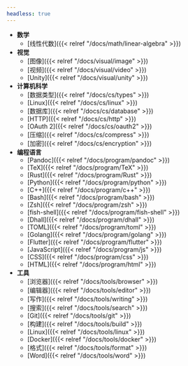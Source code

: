 ```yaml
---
headless: true
---
```


- **数学**
  - [线性代数]({{< relref "/docs/math/linear-algebra" >}})
- **视觉**
  - [图像]({{< relref "/docs/visual/image" >}})
  - [视频]({{< relref "/docs/visual/video" >}})
  - [Unity]({{< relref "/docs/visual/unity" >}})
- **计算机科学**
  - [数据类型]({{< relref "/docs/cs/types" >}})
  - [Linux]({{< relref "/docs/cs/linux" >}})
  - [数据库]({{< relref "/docs/cs/database" >}})
  - [HTTP]({{< relref "/docs/cs/http" >}})
  - [OAuth 2]({{< relref "/docs/cs/oauth2" >}})
  - [压缩]({{< relref "/docs/cs/compress" >}})
  - [加密]({{< relref "/docs/cs/encryption" >}})
- **编程语言**
  - [Pandoc]({{< relref "/docs/program/pandoc" >}})
  - [TeX]({{< relref "/docs/program/TeX" >}})
  - [Rust]({{< relref "/docs/program/Rust" >}})
  - [Python]({{< relref "/docs/program/python" >}})
  - [C++]({{< relref "/docs/program/c++" >}})
  - [Bash]({{< relref "/docs/program/bash" >}})
  - [Zsh]({{< relref "/docs/program/zsh" >}})
  - [fish-shell]({{< relref "/docs/program/fish-shell" >}})
  - [Dhall]({{< relref "/docs/program/dhall" >}})
  - [TOML]({{< relref "/docs/program/toml" >}})
  - [Golang]({{< relref "/docs/program/golang" >}})
  - [Flutter]({{< relref "/docs/program/flutter" >}})
  - [JavaScript]({{< relref "/docs/program/js" >}})
  - [CSS]({{< relref "/docs/program/css" >}})
  - [HTML]({{< relref "/docs/program/html" >}})
- **工具**
  - [浏览器]({{< relref "/docs/tools/browser" >}})
  - [编辑器]({{< relref "/docs/tools/editor" >}})
  - [写作]({{< relref "/docs/tools/writing" >}})
  - [搜索]({{< relref "/docs/tools/search" >}})
  - [Git]({{< relref "/docs/tools/git" >}})
  - [构建]({{< relref "/docs/tools/build" >}})
  - [Linux]({{< relref "/docs/tools/linux" >}})
  - [Docker]({{< relref "/docs/tools/docker" >}})
  - [格式]({{< relref "/docs/tools/format" >}})
  - [Word]({{< relref "/docs/tools/word" >}})
